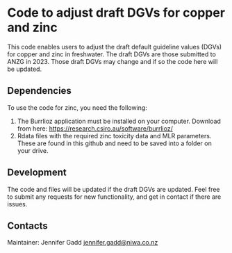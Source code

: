 # Code to adjust draft DGVs for copper and zinc
This code enables users to adjust the draft default guideline values (DGVs) for copper and zinc in freshwater. The draft DGVs are those submitted to ANZG in 2023. Those draft DGVs may change and if so the code here will be updated.

## Dependencies
To use the code for zinc, you need the following:
1) The Burrlioz application must be installed on your computer. Download from here: 
https://research.csiro.au/software/burrlioz/
2) Rdata files with the required zinc toxicity data and MLR parameters. These are found in this github and need to be saved into a folder on your drive.
   
## Development
The code and files will be updated if the draft DGVs are updated. Feel free to submit any requests for new functionality, and get in contact if there are issues. 

## Contacts
Maintainer: Jennifer Gadd  jennifer.gadd@niwa.co.nz

